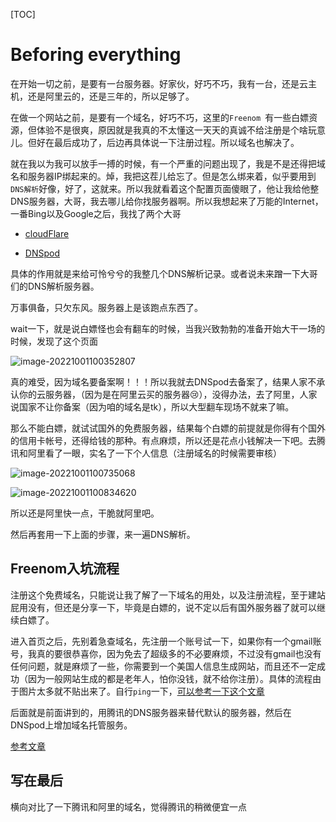 [TOC]



# Beforing everything

在开始一切之前，是要有一台服务器。好家伙，好巧不巧，我有一台，还是云主机，还是阿里云的，还是三年的，所以足够了。

在做一个网站之前，是要有一个域名，好巧不巧，这里的`Freenom `有一些白嫖资源，但体验不是很爽，原因就是我真的不太懂这一天天的真诚不给注册是个啥玩意儿。但好在最后成功了，后边再具体说一下注册过程。所以域名也解决了。

就在我以为我可以放手一搏的时候，有一个严重的问题出现了，我是不是还得把域名和服务器IP绑起来的。焯，我把这茬儿给忘了。但是怎么绑来着，似乎要用到`DNS解析`好像，好了，这就来。所以我就看着这个配置页面傻眼了，他让我给他整DNS服务器，大哥，我去哪儿给你找服务器啊。所以我想起来了万能的Internet，一番Bing以及Google之后，我找了两个大哥

- [cloudFlare](https://dash.cloudflare.com/7e788ded4c8f952f6fc68b1ba965beaa) 

- [DNSpod](https://www.dnspod.cn)

具体的作用就是来给可怜兮兮的我整几个DNS解析记录。或者说未来蹭一下大哥们的DNS解析服务器。

万事俱备，只欠东风。服务器上是该跑点东西了。

wait一下，就是说白嫖怪也会有翻车的时候，当我兴致勃勃的准备开始大干一场的时候，发现了这个页面

![image-20221001100352807](https://s2.loli.net/2022/10/02/xPkOvGw9epWQ25X.png)

真的难受，因为域名要备案啊！！！所以我就去DNSpod去备案了，结果人家不承认你的云服务器，（因为是在阿里云买的服务器:cry:），没得办法，去了阿里，人家说国家不让你备案（因为咱的域名是tk），所以大型翻车现场不就来了嘛。

那么不能白嫖，就试试国外的免费服务器，结果每个白嫖的前提就是你得有个国外的信用卡帐号，还得给钱的那种。有点麻烦，所以还是花点小钱解决一下吧。去腾讯和阿里看了一眼，实名了一下个人信息（注册域名的时候需要审核）

![image-20221001100735068](https://s2.loli.net/2022/10/02/mseA1oxUJanpID4.png)

![image-20221001100834620](https://s2.loli.net/2022/10/02/jPWTCF6ZJykLzwg.png)

所以还是阿里快一点，干脆就阿里吧。

然后再套用一下上面的步骤，来一遍DNS解析。

## Freenom入坑流程

注册这个免费域名，只能说让我了解了一下域名的用处，以及注册流程，至于建站屁用没有，但还是分享一下，毕竟是白嫖的，说不定以后有国外服务器了就可以继续白嫖了。

进入首页之后，先别着急查域名，先注册一个账号试一下，如果你有一个gmail账号，我真的要很恭喜你，因为免去了超级多的不必要麻烦，不过没有gmail也没有任何问题，就是麻烦了一些，你需要到一个美国人信息生成网站，而且还不一定成功（因为一般网站生成的都是老年人，怕你没钱，就不给你注册）。具体的流程由于图片太多就不贴出来了。自行`ping`一下，[可以参考一下这个文章](https://zhuanlan.zhihu.com/p/109553641)

后面就是前面讲到的，用腾讯的DNS服务器来替代默认的服务器，然后在DNSpod上增加域名托管服务。

[参考文章](https://zhuanlan.zhihu.com/p/115535965)

## 写在最后

横向对比了一下腾讯和阿里的域名，觉得腾讯的稍微便宜一点